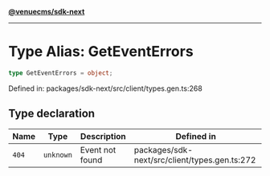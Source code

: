 [**@venuecms/sdk-next**](../Index.md)

***

# Type Alias: GetEventErrors

```ts
type GetEventErrors = object;
```

Defined in: packages/sdk-next/src/client/types.gen.ts:268

## Type declaration

| Name | Type | Description | Defined in |
| ------ | ------ | ------ | ------ |
| <a id="404"></a> `404` | `unknown` | Event not found | packages/sdk-next/src/client/types.gen.ts:272 |
